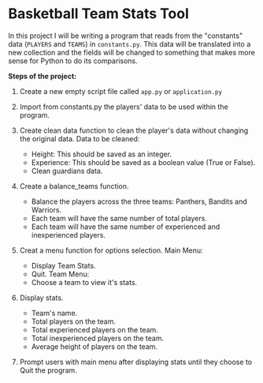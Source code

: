 # Basketball Team Stats Tool

In this project I will be writing a program that reads from the "constants" data (`PLAYERS` and `TEAMS`) in `constants.py`. This data will be translated into a new collection and the fields will be changed to something that makes more sense for Python to do its comparisons.


**Steps of the project:**

1. Create a new empty script file called `app.py` or `application.py`

2. Import from constants.py the players' data to be used within the program.

3. Create clean data function to clean the player's data without changing the original data.
   Data to be cleaned:
    * Height: This should be saved as an integer.
    * Experience: This should be saved as a boolean value (True or False).
    * Clean guardians data.

4. Create a balance_teams function.
     * Balance the players across the three teams: Panthers, Bandits and Warriors. 
     * Each team will have the same number of total players.
     * Each team will have the same number of experienced and inexperienced players.

5. Creat a menu function for options selection.
   Main Menu:
     * Display Team Stats.
     * Quit. 
   Team Menu:
     * Choose a team to view it's stats.
      
6. Display stats.
     * Team's name.
     * Total players on the team.
     * Total experienced players on the team.
     * Total inexperienced players on the team.
     * Average height of players on the team.

7. Prompt users with main menu after displaying stats until they choose to Quit the program.




